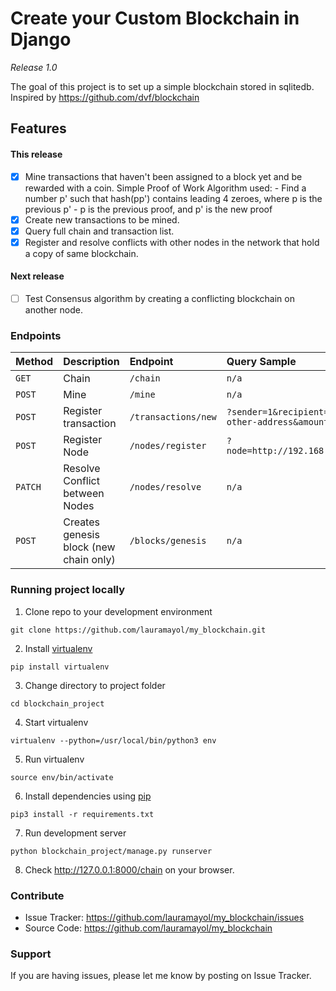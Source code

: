 # Create your Custom Blockchain in Django
*Release 1.0*

The goal of this project is to set up a simple blockchain stored in sqlitedb. Inspired by https://github.com/dvf/blockchain


## Features

#### This release
- [x] Mine transactions that haven't been assigned to a block yet and be rewarded with a coin. Simple Proof of Work Algorithm used:
         - Find a number p' such that hash(pp') contains leading 4 zeroes, where p is the previous p'
         - p is the previous proof, and p' is the new proof
- [x] Create new transactions to be mined.
- [x] Query full chain and transaction list.
- [x] Register and resolve conflicts with other nodes in the network that hold a copy of same blockchain.

#### Next release
- [ ] Test Consensus algorithm by creating a conflicting blockchain on another node.

### Endpoints

| Method | Description | Endpoint | Query Sample |
| :-- | :-- | :-- | :-- |
| `GET` | Chain | `/chain`| `n/a` |
| `POST` | Mine | `/mine`| `n/a` |
| `POST` | Register transaction | `/transactions/new`| `?sender=1&recipient=some-other-address&amount=1` |
| `POST` | Register Node | `/nodes/register`| `?node=http://192.168.0.5:5000` |
| `PATCH` | Resolve Conflict between Nodes | `/nodes/resolve`| `n/a` |
| `POST` | Creates genesis block (new chain only) | `/blocks/genesis`| `n/a` |



### Running project locally

1. Clone repo to your development environment
```
git clone https://github.com/lauramayol/my_blockchain.git
```
2. Install [virtualenv](https://virtualenv.pypa.io/en/latest/)
```
pip install virtualenv
```
3. Change directory to project folder
```
cd blockchain_project
```
4. Start virtualenv
```
virtualenv --python=/usr/local/bin/python3 env
```
5. Run virtualenv
```
source env/bin/activate
```
6. Install dependencies using [pip](https://pip.pypa.io/en/latest/installing.html)
```
pip3 install -r requirements.txt
```
7. Run development server
```
python blockchain_project/manage.py runserver
```
8. Check <http://127.0.0.1:8000/chain> on your browser.



### Contribute

- Issue Tracker: https://github.com/lauramayol/my_blockchain/issues
- Source Code: https://github.com/lauramayol/my_blockchain


### Support


If you are having issues, please let me know by posting on Issue Tracker.
